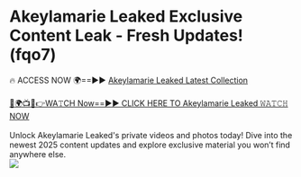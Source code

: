 # Akeylamarie Leaked Exclusive Content Leak - Fresh Updates! (fqo7)

🔥 ACCESS NOW 🌍==►► <a href="https://tinyurl.com/kvy9nzfs" rel="nofollow">Akeylamarie Leaked Latest Collection</a>
<br><br>
[🔴🌍📺📱👉WA𝚃CH Now==►► CLICK HERE TO Akeylamarie Leaked 𝚆𝙰𝚃𝙲𝙷 NOW](https://tinyurl.com/kvy9nzfs)
<br><br>
Unlock Akeylamarie Leaked's private videos and photos today! Dive into the newest 2025 content updates and explore exclusive material you won’t find anywhere else.
<br>
<a href="https://tinyurl.com/kvy9nzfs" rel="nofollow" data-target="animated-image.originalLink"><img src="https://camo.githubusercontent.com/8a4f000d20f83aca3bf7ec5f350d767afa0574a8a352519fd8cfa583a6f93a33/68747470733a2f2f692e696d6775722e636f6d2f644a486b345a712e676966" data-canonical-src="https://i.imgur.com/dJHk4Zq.gif" style="max-width: 100%; display: inline-block;" data-target="animated-image.originalImage"></a>
<br>

